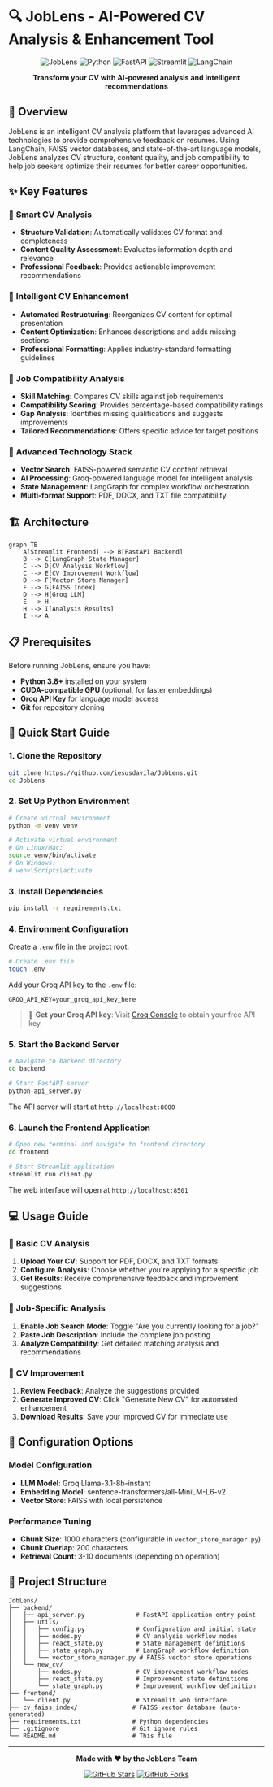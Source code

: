# 🔍 JobLens - AI-Powered CV Analysis & Enhancement Tool

<div align="center">

![JobLens](https://img.shields.io/badge/JobLens-CV%20Analysis-blue?style=for-the-badge)
![Python](https://img.shields.io/badge/Python-3.8%2B-green?style=for-the-badge&logo=python)
![FastAPI](https://img.shields.io/badge/FastAPI-0.104.1-teal?style=for-the-badge&logo=fastapi)
![Streamlit](https://img.shields.io/badge/Streamlit-1.28.0-red?style=for-the-badge&logo=streamlit)
![LangChain](https://img.shields.io/badge/LangChain-Latest-purple?style=for-the-badge)

**Transform your CV with AI-powered analysis and intelligent recommendations**

</div>

## 🌟 Overview

JobLens is an intelligent CV analysis platform that leverages advanced AI technologies to provide comprehensive feedback on resumes. Using LangChain, FAISS vector databases, and state-of-the-art language models, JobLens analyzes CV structure, content quality, and job compatibility to help job seekers optimize their resumes for better career opportunities.

## ✨ Key Features

### 🎯 **Smart CV Analysis**
- **Structure Validation**: Automatically validates CV format and completeness
- **Content Quality Assessment**: Evaluates information depth and relevance
- **Professional Feedback**: Provides actionable improvement recommendations

### 🔄 **Intelligent CV Enhancement**
- **Automated Restructuring**: Reorganizes CV content for optimal presentation
- **Content Optimization**: Enhances descriptions and adds missing sections
- **Professional Formatting**: Applies industry-standard formatting guidelines

### 🎪 **Job Compatibility Analysis**
- **Skill Matching**: Compares CV skills against job requirements
- **Compatibility Scoring**: Provides percentage-based compatibility ratings
- **Gap Analysis**: Identifies missing qualifications and suggests improvements
- **Tailored Recommendations**: Offers specific advice for target positions

### 🚀 **Advanced Technology Stack**
- **Vector Search**: FAISS-powered semantic CV content retrieval
- **AI Processing**: Groq-powered language model for intelligent analysis
- **State Management**: LangGraph for complex workflow orchestration
- **Multi-format Support**: PDF, DOCX, and TXT file compatibility

## 🏗️ Architecture

```mermaid
graph TB
    A[Streamlit Frontend] --> B[FastAPI Backend]
    B --> C[LangGraph State Manager]
    C --> D[CV Analysis Workflow]
    C --> E[CV Improvement Workflow]
    D --> F[Vector Store Manager]
    F --> G[FAISS Index]
    D --> H[Groq LLM]
    E --> H
    H --> I[Analysis Results]
    I --> A
```

## 📋 Prerequisites

Before running JobLens, ensure you have:

- **Python 3.8+** installed on your system
- **CUDA-compatible GPU** (optional, for faster embeddings)
- **Groq API Key** for language model access
- **Git** for repository cloning

## 🚀 Quick Start Guide

### 1. Clone the Repository

```bash
git clone https://github.com/iesusdavila/JobLens.git
cd JobLens
```

### 2. Set Up Python Environment

```bash
# Create virtual environment
python -m venv venv

# Activate virtual environment
# On Linux/Mac:
source venv/bin/activate
# On Windows:
# venv\Scripts\activate
```

### 3. Install Dependencies

```bash
pip install -r requirements.txt
```

### 4. Environment Configuration

Create a `.env` file in the project root:

```bash
# Create .env file
touch .env
```

Add your Groq API key to the `.env` file:

```env
GROQ_API_KEY=your_groq_api_key_here
```

> 📝 **Get your Groq API key**: Visit [Groq Console](https://console.groq.com/keys) to obtain your free API key.

### 5. Start the Backend Server

```bash
# Navigate to backend directory
cd backend

# Start FastAPI server
python api_server.py
```

The API server will start at `http://localhost:8000`

### 6. Launch the Frontend Application

```bash
# Open new terminal and navigate to frontend directory
cd frontend

# Start Streamlit application
streamlit run client.py
```

The web interface will open at `http://localhost:8501`

## 💻 Usage Guide

### 📄 **Basic CV Analysis**

1. **Upload Your CV**: Support for PDF, DOCX, and TXT formats
2. **Configure Analysis**: Choose whether you're applying for a specific job
3. **Get Results**: Receive comprehensive feedback and improvement suggestions

### 🎯 **Job-Specific Analysis**

1. **Enable Job Search Mode**: Toggle "Are you currently looking for a job?"
2. **Paste Job Description**: Include the complete job posting
3. **Analyze Compatibility**: Get detailed matching analysis and recommendations

### 🔄 **CV Improvement**

1. **Review Feedback**: Analyze the suggestions provided
2. **Generate Improved CV**: Click "Generate New CV" for automated enhancement
3. **Download Results**: Save your improved CV for immediate use

## 🔧 Configuration Options

### Model Configuration
- **LLM Model**: Groq Llama-3.1-8b-instant
- **Embedding Model**: sentence-transformers/all-MiniLM-L6-v2
- **Vector Store**: FAISS with local persistence

### Performance Tuning
- **Chunk Size**: 1000 characters (configurable in `vector_store_manager.py`)
- **Chunk Overlap**: 200 characters
- **Retrieval Count**: 3-10 documents (depending on operation)

## 📁 Project Structure

```
JobLens/
├── backend/
│   ├── api_server.py              # FastAPI application entry point
│   ├── utils/
│   │   ├── config.py              # Configuration and initial state
│   │   ├── nodes.py               # CV analysis workflow nodes
│   │   ├── react_state.py         # State management definitions
│   │   ├── state_graph.py         # LangGraph workflow definition
│   │   └── vector_store_manager.py # FAISS vector store operations
│   └── new_cv/
│       ├── nodes.py               # CV improvement workflow nodes
│       ├── react_state.py         # Improvement state definitions
│       └── state_graph.py         # Improvement workflow definition
├── frontend/
│   └── client.py                  # Streamlit web interface
├── cv_faiss_index/               # FAISS vector database (auto-generated)
├── requirements.txt              # Python dependencies
├── .gitignore                    # Git ignore rules
└── README.md                     # This file
```

---

<div align="center">

**Made with ❤️ by the JobLens Team**

[![GitHub Stars](https://img.shields.io/github/stars/iesusdavila/JobLens?style=social)](https://github.com/iesusdavila/JobLens)
[![GitHub Forks](https://img.shields.io/github/forks/iesusdavila/JobLens?style=social)](https://github.com/iesusdavila/JobLens)

</div>